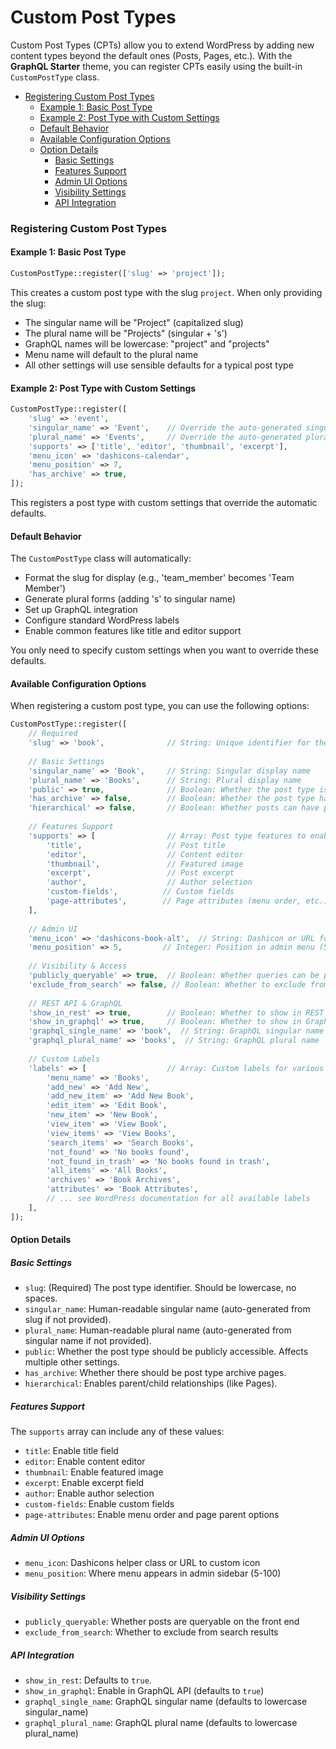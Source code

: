 <h1>Custom Post Types</h1>

Custom Post Types (CPTs) allow you to extend WordPress by adding new content types beyond the default ones (Posts, Pages, etc.). With the **GraphQL Starter** theme, you can register CPTs easily using the built-in `CustomPostType` class.

- [Registering Custom Post Types](#registering-custom-post-types)
  - [Example 1: Basic Post Type](#example-1-basic-post-type)
  - [Example 2: Post Type with Custom Settings](#example-2-post-type-with-custom-settings)
  - [Default Behavior](#default-behavior)
  - [Available Configuration Options](#available-configuration-options)
  - [Option Details](#option-details)
    - [Basic Settings](#basic-settings)
    - [Features Support](#features-support)
    - [Admin UI Options](#admin-ui-options)
    - [Visibility Settings](#visibility-settings)
    - [API Integration](#api-integration)

### Registering Custom Post Types

#### Example 1: Basic Post Type
```php
CustomPostType::register(['slug' => 'project']);
```
This creates a custom post type with the slug `project`. When only providing the slug:
- The singular name will be "Project" (capitalized slug)
- The plural name will be "Projects" (singular + 's')
- GraphQL names will be lowercase: "project" and "projects"
- Menu name will default to the plural name
- All other settings will use sensible defaults for a typical post type

#### Example 2: Post Type with Custom Settings
```php
CustomPostType::register([
    'slug' => 'event',
    'singular_name' => 'Event',    // Override the auto-generated singular name
    'plural_name' => 'Events',     // Override the auto-generated plural name
    'supports' => ['title', 'editor', 'thumbnail', 'excerpt'],
    'menu_icon' => 'dashicons-calendar',
    'menu_position' => 7,
    'has_archive' => true,
]);
```
This registers a post type with custom settings that override the automatic defaults.

#### Default Behavior
The `CustomPostType` class will automatically:
- Format the slug for display (e.g., 'team_member' becomes 'Team Member')
- Generate plural forms (adding 's' to singular name)
- Set up GraphQL integration
- Configure standard WordPress labels
- Enable common features like title and editor support

You only need to specify custom settings when you want to override these defaults.

#### Available Configuration Options
When registering a custom post type, you can use the following options:

```php
CustomPostType::register([
    // Required
    'slug' => 'book',              // String: Unique identifier for the post type
    
    // Basic Settings
    'singular_name' => 'Book',     // String: Singular display name
    'plural_name' => 'Books',      // String: Plural display name
    'public' => true,              // Boolean: Whether the post type is publicly accessible
    'has_archive' => false,        // Boolean: Whether the post type has archive pages
    'hierarchical' => false,       // Boolean: Whether posts can have parent/child relationships
    
    // Features Support
    'supports' => [                // Array: Post type features to enable
        'title',                   // Post title
        'editor',                  // Content editor
        'thumbnail',               // Featured image
        'excerpt',                 // Post excerpt
        'author',                  // Author selection
        'custom-fields',          // Custom fields
        'page-attributes',        // Page attributes (menu order, etc.)
    ],
    
    // Admin UI
    'menu_icon' => 'dashicons-book-alt',  // String: Dashicon or URL for admin menu icon
    'menu_position' => 5,         // Integer: Position in admin menu (5-100)
    
    // Visibility & Access
    'publicly_queryable' => true,  // Boolean: Whether queries can be performed on the front end
    'exclude_from_search' => false, // Boolean: Whether to exclude from search results
    
    // REST API & GraphQL
    'show_in_rest' => true,        // Boolean: Whether to show in REST API. Recommended to be true when editor is enabled.
    'show_in_graphql' => true,     // Boolean: Whether to show in GraphQL API
    'graphql_single_name' => 'book',  // String: GraphQL singular name
    'graphql_plural_name' => 'books',  // String: GraphQL plural name
    
    // Custom Labels
    'labels' => [                  // Array: Custom labels for various UI text
        'menu_name' => 'Books',
        'add_new' => 'Add New',
        'add_new_item' => 'Add New Book',
        'edit_item' => 'Edit Book',
        'new_item' => 'New Book',
        'view_item' => 'View Book',
        'view_items' => 'View Books',
        'search_items' => 'Search Books',
        'not_found' => 'No books found',
        'not_found_in_trash' => 'No books found in trash',
        'all_items' => 'All Books',
        'archives' => 'Book Archives',
        'attributes' => 'Book Attributes',
        // ... see WordPress documentation for all available labels
    ],
]);
```

#### Option Details

##### Basic Settings
- `slug`: (Required) The post type identifier. Should be lowercase, no spaces.
- `singular_name`: Human-readable singular name (auto-generated from slug if not provided).
- `plural_name`: Human-readable plural name (auto-generated from singular name if not provided).
- `public`: Whether the post type should be publicly accessible. Affects multiple other settings.
- `has_archive`: Whether there should be post type archive pages.
- `hierarchical`: Enables parent/child relationships (like Pages).

##### Features Support
The `supports` array can include any of these values:
- `title`: Enable title field
- `editor`: Enable content editor
- `thumbnail`: Enable featured image
- `excerpt`: Enable excerpt field
- `author`: Enable author selection
- `custom-fields`: Enable custom fields
- `page-attributes`: Enable menu order and page parent options

##### Admin UI Options
- `menu_icon`: Dashicons helper class or URL to custom icon
- `menu_position`: Where menu appears in admin sidebar (5-100)

##### Visibility Settings
- `publicly_queryable`: Whether posts are queryable on the front end
- `exclude_from_search`: Whether to exclude from search results

##### API Integration
- `show_in_rest`: Defaults to `true`.
- `show_in_graphql`: Enable in GraphQL API (defaults to `true`)
- `graphql_single_name`: GraphQL singular name (defaults to lowercase singular_name)
- `graphql_plural_name`: GraphQL plural name (defaults to lowercase plural_name)